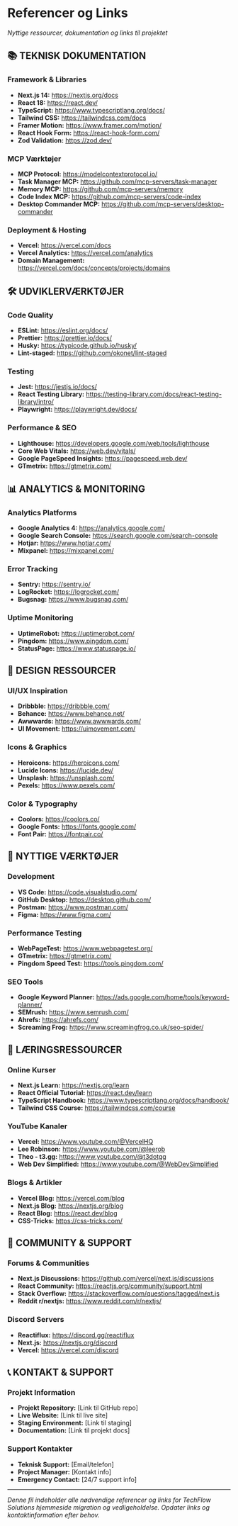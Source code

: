 # Referencer og Links
*Nyttige ressourcer, dokumentation og links til projektet*

## 📚 TEKNISK DOKUMENTATION

### Framework & Libraries
- **Next.js 14:** https://nextjs.org/docs
- **React 18:** https://react.dev/
- **TypeScript:** https://www.typescriptlang.org/docs/
- **Tailwind CSS:** https://tailwindcss.com/docs
- **Framer Motion:** https://www.framer.com/motion/
- **React Hook Form:** https://react-hook-form.com/
- **Zod Validation:** https://zod.dev/

### MCP Værktøjer
- **MCP Protocol:** https://modelcontextprotocol.io/
- **Task Manager MCP:** https://github.com/mcp-servers/task-manager
- **Memory MCP:** https://github.com/mcp-servers/memory
- **Code Index MCP:** https://github.com/mcp-servers/code-index
- **Desktop Commander MCP:** https://github.com/mcp-servers/desktop-commander

### Deployment & Hosting
- **Vercel:** https://vercel.com/docs
- **Vercel Analytics:** https://vercel.com/analytics
- **Domain Management:** https://vercel.com/docs/concepts/projects/domains

## 🛠️ UDVIKLERVÆRKTØJER

### Code Quality
- **ESLint:** https://eslint.org/docs/
- **Prettier:** https://prettier.io/docs/
- **Husky:** https://typicode.github.io/husky/
- **Lint-staged:** https://github.com/okonet/lint-staged

### Testing
- **Jest:** https://jestjs.io/docs/
- **React Testing Library:** https://testing-library.com/docs/react-testing-library/intro/
- **Playwright:** https://playwright.dev/docs/

### Performance & SEO
- **Lighthouse:** https://developers.google.com/web/tools/lighthouse
- **Core Web Vitals:** https://web.dev/vitals/
- **Google PageSpeed Insights:** https://pagespeed.web.dev/
- **GTmetrix:** https://gtmetrix.com/

## 📊 ANALYTICS & MONITORING

### Analytics Platforms
- **Google Analytics 4:** https://analytics.google.com/
- **Google Search Console:** https://search.google.com/search-console
- **Hotjar:** https://www.hotjar.com/
- **Mixpanel:** https://mixpanel.com/

### Error Tracking
- **Sentry:** https://sentry.io/
- **LogRocket:** https://logrocket.com/
- **Bugsnag:** https://www.bugsnag.com/

### Uptime Monitoring
- **UptimeRobot:** https://uptimerobot.com/
- **Pingdom:** https://www.pingdom.com/
- **StatusPage:** https://www.statuspage.io/

## 🎨 DESIGN RESSOURCER

### UI/UX Inspiration
- **Dribbble:** https://dribbble.com/
- **Behance:** https://www.behance.net/
- **Awwwards:** https://www.awwwards.com/
- **UI Movement:** https://uimovement.com/

### Icons & Graphics
- **Heroicons:** https://heroicons.com/
- **Lucide Icons:** https://lucide.dev/
- **Unsplash:** https://unsplash.com/
- **Pexels:** https://www.pexels.com/

### Color & Typography
- **Coolors:** https://coolors.co/
- **Google Fonts:** https://fonts.google.com/
- **Font Pair:** https://fontpair.co/

## 🔧 NYTTIGE VÆRKTØJER

### Development
- **VS Code:** https://code.visualstudio.com/
- **GitHub Desktop:** https://desktop.github.com/
- **Postman:** https://www.postman.com/
- **Figma:** https://www.figma.com/

### Performance Testing
- **WebPageTest:** https://www.webpagetest.org/
- **GTmetrix:** https://gtmetrix.com/
- **Pingdom Speed Test:** https://tools.pingdom.com/

### SEO Tools
- **Google Keyword Planner:** https://ads.google.com/home/tools/keyword-planner/
- **SEMrush:** https://www.semrush.com/
- **Ahrefs:** https://ahrefs.com/
- **Screaming Frog:** https://www.screamingfrog.co.uk/seo-spider/

## 📖 LÆRINGSRESSOURCER

### Online Kurser
- **Next.js Learn:** https://nextjs.org/learn
- **React Official Tutorial:** https://react.dev/learn
- **TypeScript Handbook:** https://www.typescriptlang.org/docs/handbook/
- **Tailwind CSS Course:** https://tailwindcss.com/course

### YouTube Kanaler
- **Vercel:** https://www.youtube.com/@VercelHQ
- **Lee Robinson:** https://www.youtube.com/@leerob
- **Theo - t3.gg:** https://www.youtube.com/@t3dotgg
- **Web Dev Simplified:** https://www.youtube.com/@WebDevSimplified

### Blogs & Artikler
- **Vercel Blog:** https://vercel.com/blog
- **Next.js Blog:** https://nextjs.org/blog
- **React Blog:** https://react.dev/blog
- **CSS-Tricks:** https://css-tricks.com/

## 🤝 COMMUNITY & SUPPORT

### Forums & Communities
- **Next.js Discussions:** https://github.com/vercel/next.js/discussions
- **React Community:** https://reactjs.org/community/support.html
- **Stack Overflow:** https://stackoverflow.com/questions/tagged/next.js
- **Reddit r/nextjs:** https://www.reddit.com/r/nextjs/

### Discord Servers
- **Reactiflux:** https://discord.gg/reactiflux
- **Next.js:** https://nextjs.org/discord
- **Vercel:** https://vercel.com/discord

## 📞 KONTAKT & SUPPORT

### Projekt Information
- **Projekt Repository:** [Link til GitHub repo]
- **Live Website:** [Link til live site]
- **Staging Environment:** [Link til staging]
- **Documentation:** [Link til projekt docs]

### Support Kontakter
- **Teknisk Support:** [Email/telefon]
- **Project Manager:** [Kontakt info]
- **Emergency Contact:** [24/7 support info]

---

*Denne fil indeholder alle nødvendige referencer og links for TechFlow Solutions hjemmeside migration og vedligeholdelse. Opdater links og kontaktinformation efter behov.*